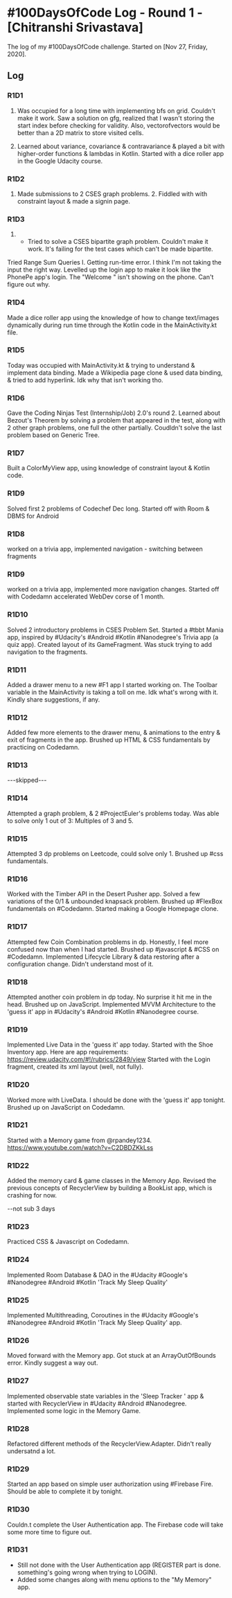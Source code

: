# #100DaysOfCode Log - Round 1 - [Chitranshi Srivastava]

The log of my #100DaysOfCode challenge. Started on [Nov 27, Friday, 2020].

## Log

### R1D1 
1. Was occupied for a long time with implementing bfs on grid. Couldn't make it work. Saw a solution on gfg, realized that I wasn't storing the start index before checking for validity. Also, vectorofvectors would be better than a 2D matrix to store visited cells.

2. Learned about variance, covariance & contravariance & played a bit with higher-order functions & lambdas in Kotlin. Started with a dice roller app in the Google Udacity course.

### R1D2
1. Made submissions to 2 CSES graph problems. 2. Fiddled with with constraint layout & made a signin page.

### R1D3
1. * Tried to solve a CSES bipartite graph problem. Couldn't make it work. It's failing for the test cases which can't be made bipartite.

Tried Range Sum Queries I. Getting run-time error. I think I'm not taking the input the right way.
Levelled up the login app to make it look like the PhonePe app's login. The "Welcome " isn't showing on the phone. Can't figure out why.

### R1D4
Made a dice roller app using the knowledge of how to change text/images dynamically during run time through the Kotlin code in the MainActivity.kt file.

### R1D5
Today was occupied with MainActivity.kt & trying to understand & implement data binding. Made a Wikipedia page clone & used data binding, & tried to add hyperlink. Idk why that isn't working tho.

### R1D6
Gave the Coding Ninjas Test (Internship/Job) 2.0's round 2. Learned about Bezout's Theorem by solving a problem that appeared in the test, along with 2 other graph problems, one full the other partially. Coudldn't solve the last problem based on Generic Tree.

### R1D7
Built a ColorMyView app, using knowledge of constraint layout & Kotlin code.

### R1D9
Solved first 2 problems of Codechef Dec long. Started off with Room & DBMS for Android

### R1D8
worked on a trivia app, implemented navigation - switching between fragments

### R1D9
worked on a trivia app, implemented more navigation changes. Started off with Codedamn accelerated WebDev corse of 1 month.

### R1D10
Solved 2 introductory problems in CSES Problem Set. Started a #tbbt  Mania app, inspired by #Udacity's #Android #Kotlin #Nanodegree's Trivia app (a quiz app). Created layout of its GameFragment. Was stuck trying to add navigation to the fragments.

### R1D11
Added a drawer menu to a new #F1 app I started working on. The Toolbar variable in the MainActivity is taking a toll on me. Idk what's wrong with it. Kindly share suggestions, if any.

### R1D12
Added few more elements to the drawer menu, & animations to the entry & exit of fragments in the app. Brushed up HTML & CSS fundamentals by practicing on Codedamn.

### R1D13
---skipped---

### R1D14
Attempted a graph problem, & 2 #ProjectEuler's problems today. Was able to solve only 1 out of 3: Multiples of 3 and 5.

### R1D15
Attempted 3 dp problems on Leetcode, could solve only 1. Brushed up #css fundamentals.

### R1D16
Worked with the Timber API in the Desert Pusher app.
Solved a few variations of the 0/1 & unbounded knapsack problem.
Brushed up #FlexBox fundamentals on #Codedamn. Started making a Google Homepage clone.

### R1D17
Attempted few Coin Combination problems in dp. Honestly, I feel more confused now than when I had started.
Brushed up #javascript & #CSS on #Codedamn.
Implemented Lifecycle Library & data restoring after a configuration change. Didn't understand most of it.

### R1D18
Attempted another coin problem in dp today. No surprise it hit me in the head.
Brushed up on JavaScript.
Implemented MVVM Architecture to the 'guess it' app in #Udacity's #Android #Kotlin #Nanodegree course.

### R1D19
Implemented Live Data in the 'guess it' app today. Started with the Shoe Inventory app. Here are app requirements: https://review.udacity.com/#!/rubrics/2849/view Started with the Login fragment, created its xml layout (well, not fully).

### R1D20
Worked more with LiveData. I should be done with the 'guess it' app tonight.
Brushed up on JavaScript on Codedamn.

### R1D21
Started with a Memory game from @rpandey1234. 
https://www.youtube.com/watch?v=C2DBDZKkLss

### R1D22
Added the memory card & game classes in the Memory App. Revised the previous concepts of RecyclerView by building a BookList app, which is crashing for now.

--not sub 3 days

### R1D23
Practiced CSS & Javascript on Codedamn.

### R1D24
Implemented Room Database & DAO in the #Udacity #Google's #Nanodegree #Android #Kotlin 'Track My Sleep Quality'

### R1D25
Implemented Multithreading, Coroutines in the #Udacity #Google's #Nanodegree #Android #Kotlin 'Track My Sleep Quality' app.


### R1D26
Moved forward with the Memory app. Got stuck at an ArrayOutOfBounds error. Kindly suggest a way out.

### R1D27
Implemented observable state variables in the 'Sleep Tracker ' app & started with RecyclerView in #Udacity #Android #Nanodegree.
Implemented some logic in the Memory Game.

### R1D28
Refactored different methods of the RecyclerView.Adapter. Didn't really undersatnd a lot.

### R1D29
Started an app based on simple user authorization using #Firebase Fire. Should be able to complete it by tonight.

### R1D30
Couldn.t complete the User Authentication app. The Firebase code will take some more time to figure out.

### R1D31
* Still not done with the User Authentication app (REGISTER part is done. something's going wrong when trying to LOGIN).
* Added some changes along with menu options to the "My Memory" app. 
